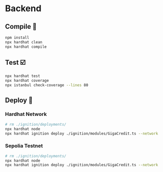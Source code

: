 # Backend

## Compile 🧹

```sh
npm install
npx hardhat clean
npx hardhat compile
```

## Test ☑️

```sh
npx hardhat test
npx hardhat coverage
npx istanbul check-coverage --lines 80
```

## Deploy 🚀

### Hardhat Network

```sh
# rm ./ignition/deployments/
npx hardhat node
npx hardhat ignition deploy ./ignition/modules/GigaCredit.ts --network localhost
```

### Sepolia Testnet

```sh
# rm ./ignition/deployments/
npx hardhat node
npx hardhat ignition deploy ./ignition/modules/GigaCredit.ts --network sepolia --verify
```
